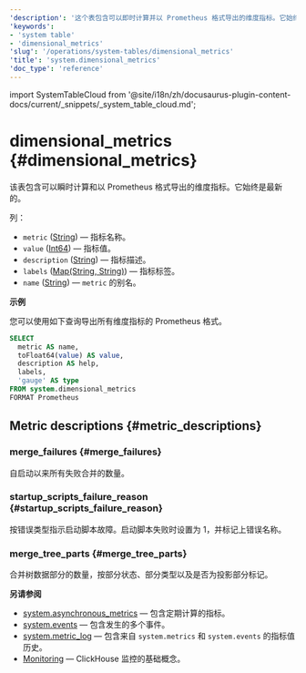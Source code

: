 ```yaml
---
'description': '这个表包含可以即时计算并以 Prometheus 格式导出的维度指标。它始终是最新的。'
'keywords':
- 'system table'
- 'dimensional_metrics'
'slug': '/operations/system-tables/dimensional_metrics'
'title': 'system.dimensional_metrics'
'doc_type': 'reference'
---
```


import SystemTableCloud from '@site/i18n/zh/docusaurus-plugin-content-docs/current/_snippets/_system_table_cloud.md';


# dimensional_metrics {#dimensional_metrics}

<SystemTableCloud/>

该表包含可以瞬时计算和以 Prometheus 格式导出的维度指标。它始终是最新的。

列：

- `metric` ([String](../../sql-reference/data-types/string.md)) — 指标名称。
- `value` ([Int64](../../sql-reference/data-types/int-uint.md)) — 指标值。
- `description` ([String](../../sql-reference/data-types/string.md)) — 指标描述。
- `labels` ([Map(String, String)](../../sql-reference/data-types/map.md)) — 指标标签。
- `name` ([String](../../sql-reference/data-types/string.md)) — `metric` 的别名。

**示例**

您可以使用如下查询导出所有维度指标的 Prometheus 格式。
```sql
SELECT
  metric AS name,
  toFloat64(value) AS value,
  description AS help,
  labels,
  'gauge' AS type
FROM system.dimensional_metrics
FORMAT Prometheus
```

## Metric descriptions {#metric_descriptions}

### merge_failures {#merge_failures}
自启动以来所有失败合并的数量。

### startup_scripts_failure_reason {#startup_scripts_failure_reason}
按错误类型指示启动脚本故障。启动脚本失败时设置为 1，并标记上错误名称。

### merge_tree_parts {#merge_tree_parts}
合并树数据部分的数量，按部分状态、部分类型以及是否为投影部分标记。

**另请参阅**
- [system.asynchronous_metrics](/operations/system-tables/asynchronous_metrics) — 包含定期计算的指标。
- [system.events](/operations/system-tables/events) — 包含发生的多个事件。
- [system.metric_log](/operations/system-tables/metric_log) — 包含来自 `system.metrics` 和 `system.events` 的指标值历史。
- [Monitoring](../../operations/monitoring.md) — ClickHouse 监控的基础概念。
